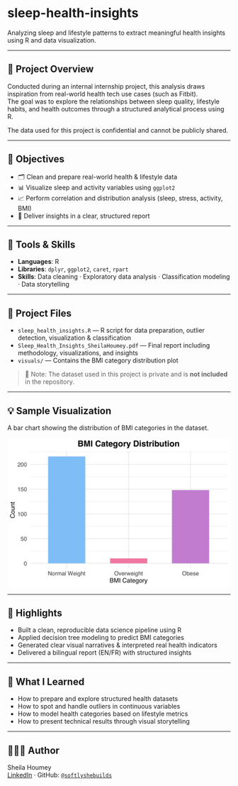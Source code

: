# sleep-health-insights

Analyzing sleep and lifestyle patterns to extract meaningful health insights using R and data visualization.

---

## 📌 Project Overview

Conducted during an internal internship project, this analysis draws inspiration from real-world health tech use cases (such as Fitbit).  
The goal was to explore the relationships between sleep quality, lifestyle habits, and health outcomes through a structured analytical process using R.

The data used for this project is confidential and cannot be publicly shared.

---

## 📌 Objectives

- 🗂️ Clean and prepare real-world health & lifestyle data  
- 📊 Visualize sleep and activity variables using `ggplot2`  
- 📈 Perform correlation and distribution analysis (sleep, stress, activity, BMI)  
- 📝 Deliver insights in a clear, structured report

---

## 📌 Tools & Skills

- **Languages**: R  
- **Libraries**: `dplyr`, `ggplot2`, `caret`, `rpart`  
- **Skills**: Data cleaning · Exploratory data analysis · Classification modeling · Data storytelling

---

## 📂 Project Files

- `sleep_health_insights.R` — R script for data preparation, outlier detection, visualization & classification  
- `Sleep_Health_Insights_SheilaHoumey.pdf` — Final report including methodology, visualizations, and insights  
- `visuals/` — Contains the BMI category distribution plot  

> 📁 Note: The dataset used in this project is private and is **not included** in the repository.

---

## 💡 Sample Visualization

A bar chart showing the distribution of BMI categories in the dataset.

![BMI Category Distribution](visuals/bmi_distribution.png)

---

## 🌟 Highlights

- Built a clean, reproducible data science pipeline using R  
- Applied decision tree modeling to predict BMI categories  
- Generated clear visual narratives & interpreted real health indicators  
- Delivered a bilingual report (EN/FR) with structured insights

---

## 🧠 What I Learned

- How to prepare and explore structured health datasets  
- How to spot and handle outliers in continuous variables  
- How to model health categories based on lifestyle metrics  
- How to present technical results through visual storytelling

---

## 👩🏽‍💻 Author

Sheila Houmey  
[LinkedIn](https://www.linkedin.com/in/sheila-houmey) · GitHub: [`@softlyshebuilds`](https://github.com/softlyshebuilds)

